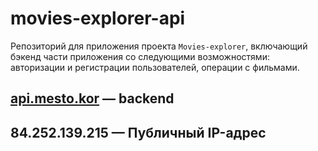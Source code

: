 # movies-explorer-api
Репозиторий для приложения проекта `Movies-explorer`, включающий бэкенд части приложения со следующими возможностями: авторизации и регистрации пользователей, операции с фильмами.
  
## [api.mesto.kor](https://api.movie.kor.nomoredomains.icu) — backend
## 84.252.139.215 — Публичный IP-адрес
